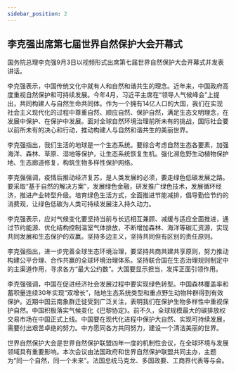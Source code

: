 ```yaml
---
sidebar_position: 2
---
```


## 李克强出席第七届世界自然保护大会开幕式

国务院总理李克强9月3日以视频形式出席第七届世界自然保护大会开幕式并发表讲话。

李克强表示，中国传统文化中就有人和自然和谐共生的理念。近年来，中国政府高度重视自然保护和可持续发展。今年4月，习近平主席在“领导人气候峰会”上提出，共同构建人与自然生命共同体。作为一个拥有14亿人口的大国，我们在实现社会主义现代化的过程中尊重自然、顺应自然、保护自然，满足生态文明理念，在发展中保护、在保护中发展。面对全球自然环境治理前所未有的挑战，国际社会要以前所未有的决心和行动，推动构建人与自然和谐共生的美丽世界。

李克强指出，我们生活的地球是一个生态系统。要综合考虑自然生态各要素，加强海洋、森林、草原、湿地等保护，让生态系统恢复生机。强化濒危野生动植物保护地、生态廊道修复，构筑生物多样性保护网络。

李克强强调，疫情后推动经济复苏，是人类发展的必须，要走绿色低碳发展之路。要采取“基于自然的解决方案”，发展绿色金融，研发推广绿色技术，发展循环经济，推进产业转型升级。培育绿色生活方式，全面推进节能减排，倡导勤俭节约的消费观，让绿色低碳为人类可持续发展注入持久动力。

李克强表示，应对气候变化要坚持当前与长远相互兼顾、减缓与适应全面推进，通过节约能源、优化结构控制温室气体排放，不断增加森林、海洋等碳汇资源，实现共同发展和生态保护的双赢。坚持多边主义，坚持共同但有区别的责任原则。

李克强指出，进一步完善全球生态环境治理，要坚持共商共建共享原则，努力推动构建公平合理、合作共赢的全球环境治理体系。坚持联合国在生态治理规则制定中的主渠道作用，寻求各方“最大公约数”。大国要显示担当，发挥正面引领作用。

李克强强调，中国在促进经济社会发展过程中要实现绿色转型。中国森林覆盖率和蓄积量连续30年实现“双增长”，陆地生态系统类型和重点野生动物种群得到有效保护。近期中国云南象群迁徙受到广泛关注，表明我们在保护生物多样性中重视保护自然。中国积极落实气候变化《巴黎协定》。前不久，全球规模最大的碳排放权交易市场在中国正式上线。中国要在现代化进程中保护大自然、实现可持续发展，需要付出艰苦卓绝的努力。中方愿同各方共同努力，建设一个清洁美丽的世界。

世界自然保护大会是世界自然保护联盟四年一度的机制性会议，在全球环境与发展领域具有重要影响。本次会议由法国政府和世界自然保护联盟共同主办，主题为“同一个自然，同一个未来”。法国总统马克龙、多国政要、工商界代表等与会。

